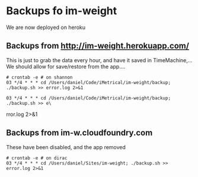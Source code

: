 # Backups fo im-weight
We are now deployed on heroku

## Backups from http://im-weight.herokuapp.com/
This is just to grab the data every hour, and have it saved in TimeMachine,...
We should allow for save/restore from the app....

    # crontab -e # on shannon
    03 */4 * * * cd /Users/daniel/Code/iMetrical/im-weight/backup; ./backup.sh >> error.log 2>&1

	03 */4 * * * cd /Users/daniel/Code/iMetrical/im-weight/backup; ./backup.sh >> e\
rror.log 2>&1

## Backups from im-w.cloudfoundry.com
These have been disabled, and the app removed

    # crontab -e # on dirac
    03 */4 * * * cd /Users/daniel/Sites/im-weight; ./backup.sh >> error.log 2>&1